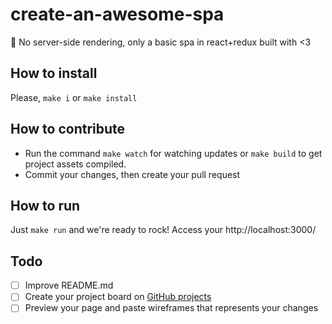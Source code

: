 # create-an-awesome-spa
👀 No server-side rendering, only a basic spa in react+redux built with <3

## How to install
Please, `make i` or `make install`

## How to contribute
- Run the command `make watch` for watching updates or `make build` to get project assets compiled.
- Commit your changes, then create your pull request

## How to run
Just `make run` and we're ready to rock! Access your http://localhost:3000/


## Todo
- [ ] Improve README.md
- [ ] Create your project board on [GitHub projects](https://help.github.com/articles/about-project-boards/)
- [ ] Preview your page and paste wireframes that represents your changes
